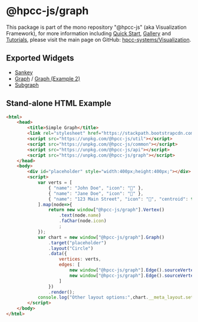 # @hpcc-js/graph
This package is part of the mono repository "@hpcc-js" (aka Visualization Framework), for more information including [Quick Start](https://github.com/hpcc-systems/Visualization/wiki/Quick-Start), [Gallery](https://raw.githack.com/hpcc-systems/Visualization/trunk/demos/gallery/gallery.html) and [Tutorials](https://github.com/hpcc-systems/Visualization/wiki/Tutorials), please visit the main page on GitHub:  [hpcc-systems/Visualization](https://github.com/hpcc-systems/Visualization).

## Exported Widgets
* [Sankey](https://rawgit.com/hpcc-systems/Visualization/trunk/demos/gallery/playground.html?./samples/graph/Sankey.js)
* [Graph](https://rawgit.com/hpcc-systems/Visualization/trunk/demos/gallery/playground.html?./samples/graph/Les%20Miserables.js) / [Graph (Example 2)](https://rawgit.com/hpcc-systems/Visualization/trunk/demos/gallery/playground.html?./samples/graph/Different%20Nodes.js)
* [Subgraph](https://rawgit.com/hpcc-systems/Visualization/trunk/demos/gallery/playground.html?./samples/graph/Custom%20Colors.js)

## Stand-alone HTML Example
```html
<html>
    <head>
        <title>Simple Graph</title>
        <link rel="stylesheet" href="https://stackpath.bootstrapcdn.com/font-awesome/4.7.0/css/font-awesome.min.css"/>
        <script src="https://unpkg.com/@hpcc-js/util"></script>
        <script src="https://unpkg.com/@hpcc-js/common"></script>
        <script src="https://unpkg.com/@hpcc-js/api"></script>
        <script src="https://unpkg.com/@hpcc-js/graph"></script>
    </head>
    <body>
        <div id="placeholder" style="width:400px;height:400px;"></div>
        <script>
            var verts = [
                { "name": "John Doe", "icon": "" },
                { "name": "Jane Doe", "icon": "" },
                { "name": "123 Main Street", "icon": "", "centroid": true }
            ].map(node=>{
                return new window["@hpcc-js/graph"].Vertex()
                    .text(node.name)
                    .faChar(node.icon)
                    ;
            });
            var chart = new window["@hpcc-js/graph"].Graph()
                .target("placeholder")
                .layout("Circle")
                .data({
                    vertices: verts,
                    edges: [
                        new window["@hpcc-js/graph"].Edge().sourceVertex(verts[2]).targetVertex(verts[0]),
                        new window["@hpcc-js/graph"].Edge().sourceVertex(verts[2]).targetVertex(verts[1]),
                    ]
                })
                .render();
            console.log("Other layout options:",chart.__meta_layout.set);
        </script>
    </body>
</html>
```

<ClientOnly>
  <hpcc-vitepress style="width:100%;height:600px">
  <div id="target" style="height:600px">
  </div>
  <script type="module">
      import { Graph2 } from "@hpcc-js/graph";
      import { CentroidVertex3, Vertex3 } from "@hpcc-js/react";

      const vertices = [
          {
              id: 0,
              text: "JAKE MCKEE",
              centroid: true,
              icon: {
                  imageChar: ""
              },
              subText: {
                  text: "03/26/2020",
                  textFill: "#555555"
              },
              annotationMeta: [
                  greyAnno(10, 15, -5),
                  dAnno(15, -4),
                  exclamationAnno(15, -4),
              ]

          },
          {
              id: 1,
              text: "123 Main St",
              icon: {
                  imageChar: "",
              },
              subText: {
                  text: "03/26/2020",
                  textFill: "#555555"
              },
              annotationMeta: [
                  greyAnno(13,5,-1),
                  exclamationAnno(),
              ]
          },
          {
              id: 2,
              text: "555-55-5555",
              icon: {
                  imageChar: "",
              },
              subText: {
                  text: "03/26/2020",
                  textFill: "#555555"
              },
              annotationMeta: [
                  greyAnno(8,5,-1),
                  exclamationAnno(),
              ]
          },
          {
              id: 3,
              text: "Jmckee@gmail.com",
              icon: {
                  imageChar: ""
              },
              subText: {
                  text: "03/26/2020",
                  textFill: "#555555"
              },
              annotationMeta: [
                  greyAnno(5,5,-1),
                  exclamationAnno(),
              ]
          },
          {
              id: 4,
              text: "303-123-1234",
              icon: {
                  imageChar: ""
              },
              subText: {
                  text: "03/26/2020",
                  textFill: "#555555"
              },
              annotationMeta: [
                  greyAnno(5,5,-1),
                  checkmarkAnno(),
              ]
          },
          {
              id: 5,
              text: "123039923",
              icon: {
                  imageChar: "",
              },
              subText: {
                  text: "03/26/2020",
                  textFill: "#555555"
              },
              annotationMeta: [
                  greyAnno(5,5,-1),
                  checkmarkAnno()
              ]
          },
          {
              id: 6,
              text: "FL-2372-3982-9292-2929",
              icon: {
                  imageChar: "",
              },
              subText: {
                  text: "03/26/2020",
                  textFill: "#555555"
              },
              annotationMeta: [
                  greyAnno(5,5,-1),
                  checkmarkAnno(),
              ]
          },
          {
              id: 7,
              text: "11.12.3.301.31",
              icon: {
                  imageChar: ""
              },
              subText: {
                  text: "03/26/2020",
              },
              annotationMeta: [
                  greyAnno(8,5,-1),
                  exclamationAnno(),
              ]
          },
      ];

      function greyAnno(text, padding = 5, yOffset = -1){
          return {
              text: text+"",
              fill: "#555555",
              stroke: "#555555",
              textFill: "#ffffff",
              padding: padding,
              yOffset: yOffset
          }
      }
      function dAnno(){
          return {
              text: "D",
              fill: "#ED1C24",
              stroke: "#ED1C24",
              textFill: "#ffffff",
              fontFamily: "Arial",
              padding: 15,
              yOffset: -4
          };
      }
      function exclamationAnno(padding, yOffset){
          return {
              text: "",
              fill: "#ED1C24",
              stroke: "#ED1C24",
              textFill: "#ffffff",
              fontFamily: "Arial",
              padding: padding,
              yOffset: yOffset,
              fontFamily: "'Font Awesome 5 Free'",
          };
      }
      function checkmarkAnno(padding, yOffset){
          return {
              text: "",
              fill: "#00802B",
              stroke: "#00802B",
              textFill: "#ffffff",
              fontFamily: "'Font Awesome 5 Free'",
              padding: padding,
              yOffset: yOffset,
          };
      }
      const graphData = { vertices };
      graphData.edges = vertices.slice(1).map((n,i)=>{
          return {
              id: i,
              source: graphData.vertices[0],
              target: graphData.vertices[i+1],
          }
      })

      new Graph2()
          .target("target")
          .centroidRenderer(CentroidVertex3)
          .vertexRenderer(Vertex3)
          .edgeColor("#287EC4")
          .edgeStrokeWidth(2)
          .edgeArcDepth(0)
          .data(graphData)
          .centroidColor("#777777")
          .on("vertex_click", (row, col, sel) => console.log("click", row, col, sel))
          .on("vertex_dblclick", (row, col, sel) => console.log("dblclick", row, col, sel))
          .on("vertex_mousein", (row, col, sel) => console.log("mousein", row, col, sel))
          .on("vertex_mouseover", (row, col, sel) => console.log("mouseover", row, col, sel))
          .on("vertex_mouseout", (row, col, sel) => console.log("mouseout", row, col, sel))
          .forceDirectedAlphaDecay(0.003)
          .layout("ForceDirected")
          .transitionDuration(0)
          .render()
          ;
  </script>
  </hpcc-vitepress>
</ClientOnly>